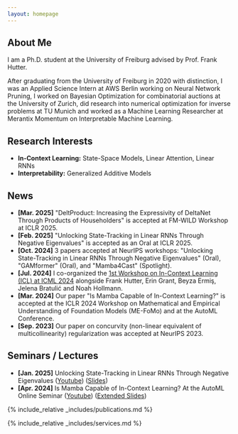 ```yaml
---
layout: homepage
---
```


## About Me

I am a Ph.D. student at the University of Freiburg advised by Prof. Frank Hutter. 

After graduating from the University of Freiburg in 2020 with distinction, I was an Applied Science Intern at AWS Berlin working on Neural Network Pruning, I worked on Bayesian Optimization for combinatorial auctions at the University of Zurich, did research into numerical optimization for inverse problems at TU Munich and worked as a Machine Learning Researcher at Merantix Momentum on Interpretable Machine Learning.

## Research Interests
- **In-Context Learning:** State-Space Models, Linear Attention, Linear RNNs
- **Interpretability:** Generalized Additive Models

## News
- **[Mar. 2025]** "DeltProduct: Increasing the Expressivity of DeltaNet Through Products of Householders" is accepted at FM-WILD Workshop at ICLR 2025.
- **[Feb. 2025]** "Unlocking State-Tracking in Linear RNNs Through Negative Eigenvalues" is accepted as an Oral at ICLR 2025.
- **[Oct. 2024]** 3 papers accepted at NeurIPS workshops: "Unlocking State-Tracking in Linear RNNs Through Negative Eigenvalues" (Oral), "GAMformer" (Oral), and "Mamba4Cast" (Spotlight).
- **[Jul. 2024]** I co-organized the [1st Workshop on In-Context Learning (ICL) at ICML 2024](https://iclworkshop.github.io) alongside Frank Hutter, Erin Grant, Beyza Ermiş, Jelena Bratulić and Noah Hollmann.
- **[Mar. 2024]** Our paper "Is Mamba Capable of In-Context Learning?" is accepted at the ICLR 2024 Workshop on Mathematical and Empirical Understanding of Foundation Models (ME-FoMo) and at the AutoML Conference.
- **[Sep. 2023]** Our paper on concurvity (non-linear equivalent of multicollinearity) regularization was accepted at NeurIPS 2023.

## Seminars / Lectures
- **[Jan. 2025]** Unlocking State-Tracking in Linear RNNs Through Negative Eigenvalues ([Youtube](https://www.youtube.com/watch?v=E2qBhMmjspU)) ([Slides](assets/files/slides/unlocking_state_tracking.pdf))
- **[Apr. 2024]** Is Mamba Capable of In-Context Learning? At the AutoML Online Seminar ([Youtube](https://www.youtube.com/watch?v=q5-RPiBP2Bs)) ([Extended Slides](https://docs.google.com/presentation/d/e/2PACX-1vSU577DacRC1VDjMmqmY_JMiATDxc3JRPSgDzrM_QDqf3ZjE64IXcXvBAmHm14TAQXbCtptFsSkokFz/pub?start=false&loop=false&delayms=3000&slide=id.p))

{% include_relative _includes/publications.md %}

{% include_relative _includes/services.md %}
